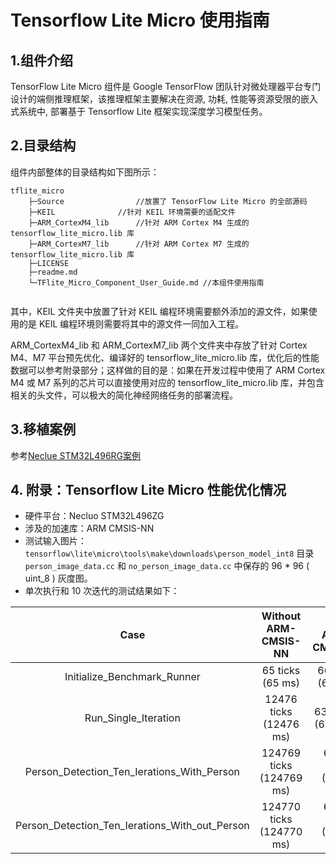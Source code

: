 # Tensorflow Lite Micro 使用指南

## 1.组件介绍

TensorFlow Lite Micro 组件是 Google TensorFlow 团队针对微处理器平台专门设计的端侧推理框架，该推理框架主要解决在资源, 功耗, 性能等资源受限的嵌入式系统中, 部署基于 Tensorflow Lite 框架实现深度学习模型任务。

## 2.目录结构

组件内部整体的目录结构如下图所示：

```
tflite_micro
    ├─Source           		//放置了 TensorFlow Lite Micro 的全部源码
    ├─KEIL  			//针对 KEIL 环境需要的适配文件
    ├─ARM_CortexM4_lib		//针对 ARM Cortex M4 生成的 tensorflow_lite_micro.lib 库
    ├─ARM_CortexM7_lib		//针对 ARM Cortex M7 生成的 tensorflow_lite_micro.lib 库
    ├─LICENSE	
    ├─readme.md				
    └─TFlite_Micro_Component_User_Guide.md //本组件使用指南
    
```

其中，KEIL 文件夹中放置了针对 KEIL 编程环境需要额外添加的源文件，如果使用的是 KEIL 编程环境则需要将其中的源文件一同加入工程。

ARM_CortexM4_lib 和 ARM_CortexM7_lib 两个文件夹中存放了针对 Cortex M4、M7 平台预先优化、编译好的 tensorflow_lite_micro.lib 库，优化后的性能数据可以参考附录部分；这样做的目的是：如果在开发过程中使用了 ARM Cortex M4 或 M7 系列的芯片可以直接使用对应的 tensorflow_lite_micro.lib 库，并包含相关的头文件，可以极大的简化神经网络任务的部署流程。

## 3.移植案例

参考[Neclue STM32L496RG案例](../../../board/NUCLEO_STM32L496ZG/KEIL/tflitemicro_person_detection/TFlite_Micro_Demo移植参考指南（Keil版）.md)

## 4. 附录：Tensorflow Lite Micro 性能优化情况

- 硬件平台：Necluo STM32L496ZG
- 涉及的加速库：ARM CMSIS-NN
- 测试输入图片：`tensorflow\lite\micro\tools\make\downloads\person_model_int8` 目录 `person_image_data.cc` 和 `no_person_image_data.cc` 中保存的 96 * 96 ( uint_8 ) 灰度图。
- 单次执行和 10 次迭代的测试结果如下：

|                      Case                      |   Without ARM-CMSIS-NN   |   With ARM-CMSISNN   | Improvement |
| :--------------------------------------------: | :----------------------: | :------------------: | :---------: |
|          Initialize_Benchmark_Runner           |     65 ticks (65 ms)     |   66 ticks (66 ms)   |      *      |
|              Run_Single_Iteration              |  12476 ticks (12476 ms)  |  633 ticks (633 ms)  |   19.71X    |
|   Person_Detection_Ten_Ierations_With_Person   | 124769 ticks (124769 ms) | 6324 ticks (6324 ms) |   19.73X    |
| Person_Detection_Ten_Ierations_With_out_Person | 124770 ticks (124770 ms) | 6325 ticks (6325 ms) |   19.72X    |

